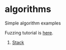# algorithms
Simple algorithm examples

Fuzzing tutorial is [here](https://go.dev/doc/tutorial/fuzz).  
  
1. [Stack](01-stack)
